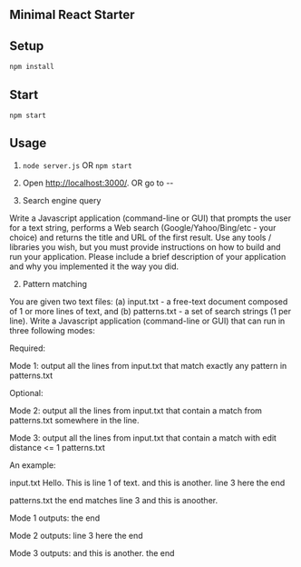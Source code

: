 Minimal React Starter
---

Setup
---

```
npm install
```
Start
---

```
npm start
```

Usage
---

1. `node server.js` OR `npm start`

2. Open [http://localhost:3000/](http://localhost:3000/).
OR go to -- 


1. Search engine query

Write a Javascript application (command-line or GUI) that prompts the user for a text string, performs a Web search (Google/Yahoo/Bing/etc - your choice) and returns the title and URL of the first result. Use any tools / libraries you wish, but you must provide instructions on how to build and run your application. Please include a brief description of your application and why you implemented it the way you did.


2. Pattern matching

You are given two text files: (a) input.txt - a free-text document composed of 1 or more lines of text, and (b) patterns.txt - a set of search strings (1 per line). Write a Javascript application (command-line or GUI) that can run in three following modes:

Required:

Mode 1: output all the lines from input.txt that match exactly any pattern in patterns.txt

Optional:

Mode 2: output all the lines from input.txt that contain a match from patterns.txt somewhere in the line.

Mode 3: output all the lines from input.txt that contain a match with edit distance <= 1 patterns.txt

An example:

input.txt
Hello.  This is line 1 of text.
and this is another.
line 3 here
the end

patterns.txt
the end
matches
line 3
and this is anoother.

Mode 1 outputs:
the end

Mode 2 outputs:
line 3 here
the end

Mode 3 outputs:
and this is another.
the end



